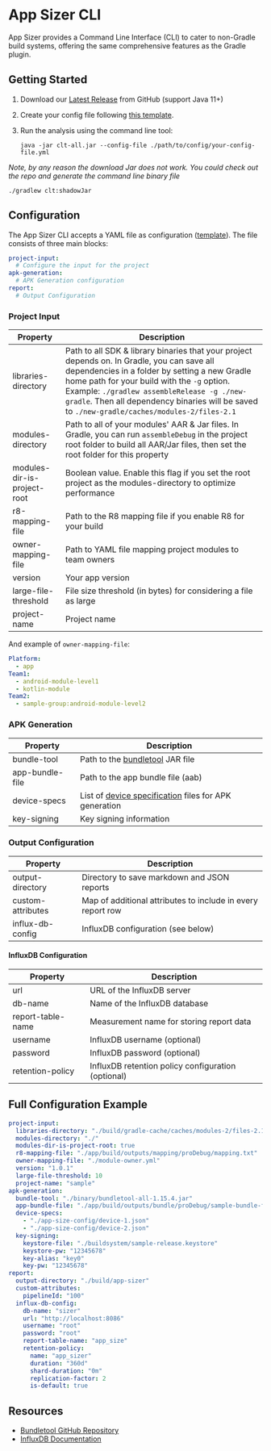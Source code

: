 # App Sizer CLI

App Sizer provides a Command Line Interface (CLI) to cater to non-Gradle build systems, offering the same comprehensive features as the Gradle plugin.


## Getting Started

1. Download our [Latest Release][latest_release_link] from GitHub (support Java 11+)

2. Create your config file following [this template][cli-template-link].

3. Run the analysis using the command line tool:
   ```
   java -jar clt-all.jar --config-file ./path/to/config/your-config-file.yml
   ```

*Note, by any reason the download Jar does not work. You could check out the repo and generate the command line binary file*
   ```
   ./gradlew clt:shadowJar
   ```
   
## Configuration

The App Sizer CLI accepts a YAML file as configuration ([template][cli-template-link]). The file consists of three main blocks:

```yaml
project-input:
  # Configure the input for the project
apk-generation:
  # APK Generation configuration
report:
  # Output Configuration
```

### Project Input

| Property | Description                                                                                                                                                                                                                                                                                                                                |
|----------|--------------------------------------------------------------------------------------------------------------------------------------------------------------------------------------------------------------------------------------------------------------------------------------------------------------------------------------------|
| libraries-directory | Path to all SDK & library binaries that your project depends on. In Gradle, you can save all dependencies in a folder by setting a new Gradle home path for your build with the `-g` option. Example: `./gradlew assembleRelease -g ./new-gradle`. Then all dependency binaries will be saved to `./new-gradle/caches/modules-2/files-2.1` |
| modules-directory | Path to all of your modules' AAR & Jar files. In Gradle, you can run `assembleDebug` in the project root folder to build all AAR/Jar files, then set the root folder for this property                                                                                                                                                     |
| modules-dir-is-project-root | Boolean value. Enable this flag if you set the root project as the modules-directory to optimize performance                                                                                                                                                                                                                               |
| r8-mapping-file | Path to the R8 mapping file if you enable R8 for your build                                                                                                                                                                                                                                                                                |
| owner-mapping-file | Path to YAML file mapping project modules to team owners                                                                                                                                                                                                                                                                                   |
| version | Your app version                                                                                                                                                                                                                                                                                                                           |
| large-file-threshold | File size threshold (in bytes) for considering a file as large                                                                                                                                                                                                                                                                             |
| project-name | Project name                                                                                                                                                                                                                                                                                                                               |

And example of `owner-mapping-file`:

```yaml
Platform:
  - app
Team1:
  - android-module-level1
  - kotlin-module
Team2:
  - sample-group:android-module-level2
```

### APK Generation

| Property | Description |
|----------|-------------|
| bundle-tool | Path to the [bundletool](https://github.com/google/bundletool) JAR file |
| app-bundle-file | Path to the app bundle file (aab) |
| device-specs | List of [device specification](https://developer.android.com/tools/bundletool#generate_use_json) files for APK generation |
| key-signing | Key signing information |

### Output Configuration

| Property | Description |
|----------|-------------|
| output-directory | Directory to save markdown and JSON reports |
| custom-attributes | Map of additional attributes to include in every report row |
| influx-db-config | InfluxDB configuration (see below) |

#### InfluxDB Configuration

| Property | Description |
|----------|-------------|
| url | URL of the InfluxDB server |
| db-name | Name of the InfluxDB database |
| report-table-name | Measurement name for storing report data |
| username | InfluxDB username (optional) |
| password | InfluxDB password (optional) |
| retention-policy | InfluxDB retention policy configuration (optional) |

## Full Configuration Example

```yaml
project-input:
  libraries-directory: "./build/gradle-cache/caches/modules-2/files-2.1"
  modules-directory: "./"
  modules-dir-is-project-root: true
  r8-mapping-file: "./app/build/outputs/mapping/proDebug/mapping.txt"
  owner-mapping-file: "./module-owner.yml"
  version: "1.0.1"
  large-file-threshold: 10
  project-name: "sample"
apk-generation:
  bundle-tool: "./binary/bundletool-all-1.15.4.jar"
  app-bundle-file: "./app/build/outputs/bundle/proDebug/sample-bundle-file-pro-debug.aab"
  device-specs:
    - "./app-size-config/device-1.json"
    - "./app-size-config/device-2.json"
  key-signing:
    keystore-file: "./buildsystem/sample-release.keystore"
    keystore-pw: "12345678"
    key-alias: "key0"
    key-pw: "12345678"
report:
  output-directory: "./build/app-sizer"
  custom-attributes:
    pipelineId: "100"
  influx-db-config:
    db-name: "sizer"
    url: "http://localhost:8086"
    username: "root"
    password: "root"
    report-table-name: "app_size"
    retention-policy:
      name: "app_sizer"
      duration: "360d"
      shard-duration: "0m"
      replication-factor: 2
      is-default: true
```


## Resources

- [Bundletool GitHub Repository](https://github.com/google/bundletool)
- [InfluxDB Documentation](https://www.influxdata.com/time-series-platform/)


[cli-template-link]: https://github.com/grab/App-Sizer/blob/master/cli-config-template.yml
[latest_release_link]: https://github.com/grab/App-Sizer/releases